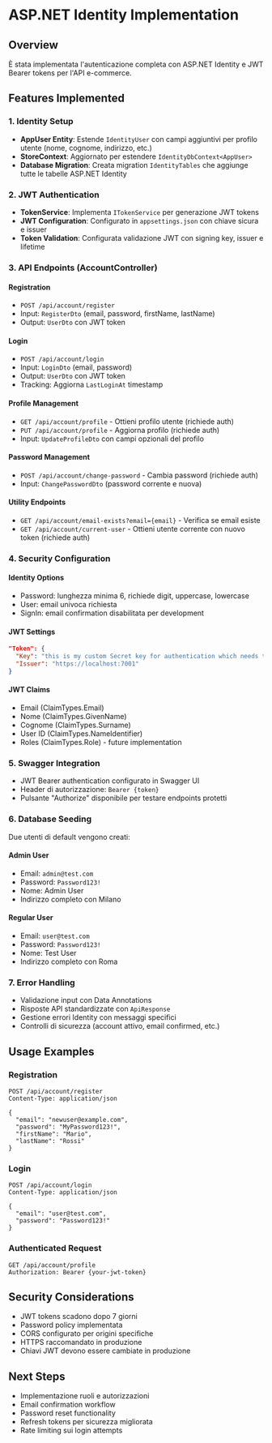 # ASP.NET Identity Implementation

## Overview
È stata implementata l'autenticazione completa con ASP.NET Identity e JWT Bearer tokens per l'API e-commerce.

## Features Implemented

### 1. Identity Setup
- **AppUser Entity**: Estende `IdentityUser` con campi aggiuntivi per profilo utente (nome, cognome, indirizzo, etc.)
- **StoreContext**: Aggiornato per estendere `IdentityDbContext<AppUser>`
- **Database Migration**: Creata migration `IdentityTables` che aggiunge tutte le tabelle ASP.NET Identity

### 2. JWT Authentication
- **TokenService**: Implementa `ITokenService` per generazione JWT tokens
- **JWT Configuration**: Configurato in `appsettings.json` con chiave sicura e issuer
- **Token Validation**: Configurata validazione JWT con signing key, issuer e lifetime

### 3. API Endpoints (AccountController)

#### Registration
- `POST /api/account/register`
- Input: `RegisterDto` (email, password, firstName, lastName)
- Output: `UserDto` con JWT token

#### Login
- `POST /api/account/login`
- Input: `LoginDto` (email, password)
- Output: `UserDto` con JWT token
- Tracking: Aggiorna `LastLoginAt` timestamp

#### Profile Management
- `GET /api/account/profile` - Ottieni profilo utente (richiede auth)
- `PUT /api/account/profile` - Aggiorna profilo (richiede auth)
- Input: `UpdateProfileDto` con campi opzionali del profilo

#### Password Management
- `POST /api/account/change-password` - Cambia password (richiede auth)
- Input: `ChangePasswordDto` (password corrente e nuova)

#### Utility Endpoints
- `GET /api/account/email-exists?email={email}` - Verifica se email esiste
- `GET /api/account/current-user` - Ottieni utente corrente con nuovo token (richiede auth)

### 4. Security Configuration

#### Identity Options
- Password: lunghezza minima 6, richiede digit, uppercase, lowercase
- User: email univoca richiesta
- SignIn: email confirmation disabilitata per development

#### JWT Settings
```json
"Token": {
  "Key": "this is my custom Secret key for authentication which needs to be very long for security",
  "Issuer": "https://localhost:7001"
}
```

#### JWT Claims
- Email (ClaimTypes.Email)
- Nome (ClaimTypes.GivenName) 
- Cognome (ClaimTypes.Surname)
- User ID (ClaimTypes.NameIdentifier)
- Roles (ClaimTypes.Role) - future implementation

### 5. Swagger Integration
- JWT Bearer authentication configurato in Swagger UI
- Header di autorizzazione: `Bearer {token}`
- Pulsante "Authorize" disponibile per testare endpoints protetti

### 6. Database Seeding
Due utenti di default vengono creati:

#### Admin User
- Email: `admin@test.com`
- Password: `Password123!`
- Nome: Admin User
- Indirizzo completo con Milano

#### Regular User
- Email: `user@test.com` 
- Password: `Password123!`
- Nome: Test User
- Indirizzo completo con Roma

### 7. Error Handling
- Validazione input con Data Annotations
- Risposte API standardizzate con `ApiResponse`
- Gestione errori Identity con messaggi specifici
- Controlli di sicurezza (account attivo, email confirmed, etc.)

## Usage Examples

### Registration
```http
POST /api/account/register
Content-Type: application/json

{
  "email": "newuser@example.com",
  "password": "MyPassword123!",
  "firstName": "Mario",
  "lastName": "Rossi"
}
```

### Login
```http
POST /api/account/login
Content-Type: application/json

{
  "email": "user@test.com",
  "password": "Password123!"
}
```

### Authenticated Request
```http
GET /api/account/profile
Authorization: Bearer {your-jwt-token}
```

## Security Considerations
- JWT tokens scadono dopo 7 giorni
- Password policy implementata
- CORS configurato per origini specifiche
- HTTPS raccomandato in produzione
- Chiavi JWT devono essere cambiate in produzione

## Next Steps
- Implementazione ruoli e autorizzazioni
- Email confirmation workflow
- Password reset functionality  
- Refresh tokens per sicurezza migliorata
- Rate limiting sui login attempts
